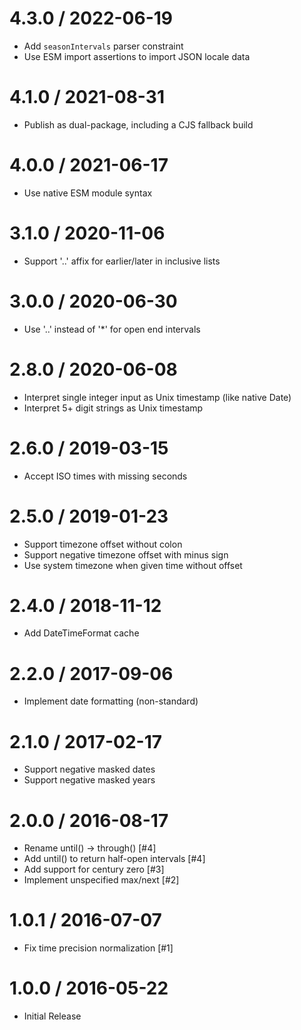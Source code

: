 4.3.0 / 2022-06-19
==================
  * Add `seasonIntervals` parser constraint
  * Use ESM import assertions to import JSON locale data

4.1.0 / 2021-08-31
==================
  * Publish as dual-package, including a CJS fallback build

4.0.0 / 2021-06-17
==================
  * Use native ESM module syntax

3.1.0 / 2020-11-06
==================
  * Support '..' affix for earlier/later in inclusive lists

3.0.0 / 2020-06-30
==================
  * Use '..' instead of '*' for open end intervals

2.8.0 / 2020-06-08
==================
  * Interpret single integer input as Unix timestamp (like native Date)
  * Interpret 5+ digit strings as Unix timestamp

2.6.0 / 2019-03-15
==================
  * Accept ISO times with missing seconds

2.5.0 / 2019-01-23
==================
  * Support timezone offset without colon
  * Support negative timezone offset with minus sign
  * Use system timezone when given time without offset

2.4.0 / 2018-11-12
==================
  * Add DateTimeFormat cache

2.2.0 / 2017-09-06
==================
  * Implement date formatting (non-standard)

2.1.0 / 2017-02-17
==================
  * Support negative masked dates
  * Support negative masked years

2.0.0 / 2016-08-17
==================
  * Rename until() -> through() [#4]
  * Add until() to return half-open intervals [#4]
  * Add support for century zero [#3]
  * Implement unspecified max/next [#2]

1.0.1 / 2016-07-07
==================
  * Fix time precision normalization [#1]

1.0.0 / 2016-05-22
==================
  * Initial Release

